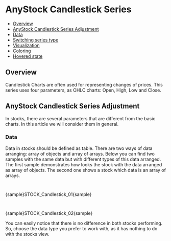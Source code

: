 # AnyStock Candlestick Series

* [Overview](#overview)
* [AnyStock Candlestick Series Adjustment](#anystock_candlestick_series_adjustment)
 * [Data](#data)
 * [Switching series type](#switching_series_type)
* [Visualization](#visualization)
 * [Coloring](#coloring)
 * [Hovered state](#hovered_state)

## Overview

Candlestick Charts are often used for representing changes of prices. This series uses four parameters, as OHLC charts: Open, High, Low and Close. 

## AnyStock Candlestick Series Adjustment

In stocks, there are several parameters that are different from the basic charts. In this article we will consider them in general.

### Data

Data in stocks should be defined as table. There are two ways of data arranging: array of objects and array of arrays. Below you can find two samples with the same data but with different types of this data arranged. The first sample demonstrates how looks the stock with the data arranged as array of objects. The second one shows a stock which data is an array of arrays.

```
	
```

{sample}STOCK\_Candlestick\_01{sample}

```
	
```

{sample}STOCK\_Candlestick\_02{sample}

You can easily notice that there is no difference in both stocks performing. So, choose the data type you prefer to work with, as it has nothing to do with the stocks view.
